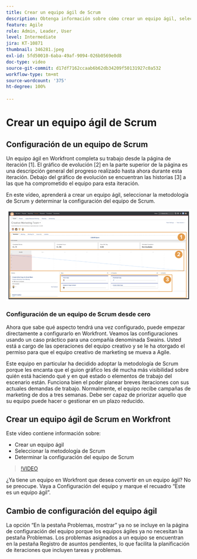 ```yaml
---
title: Crear un equipo ágil de Scrum
description: Obtenga información sobre cómo crear un equipo ágil, seleccionar la metodología y determinar la configuración del equipo de Scrum.
feature: Agile
role: Admin, Leader, User
level: Intermediate
jira: KT-10871
thumbnail: 346281.jpeg
exl-id: 5fd50010-6aba-49af-9094-026b0569e0d8
doc-type: video
source-git-commit: d17df7162ccaab6b62db34209f50131927c0a532
workflow-type: tm+mt
source-wordcount: '375'
ht-degree: 100%

---
```


# Crear un equipo ágil de Scrum

## Configuración de un equipo de Scrum

Un equipo ágil en Workfront completa su trabajo desde la página de iteración [1]. El gráfico de evolución [2] en la parte superior de la página es una descripción general del progreso realizado hasta ahora durante esta iteración. Debajo del gráfico de evolución se encuentran las historias [3] a las que ha comprometido el equipo para esta iteración.

En este vídeo, aprenderá a crear un equipo ágil, seleccionar la metodología de Scrum y determinar la configuración del equipo de Scrum.

![Página Equipos](assets/scrum-agile-team-page.png)

### Configuración de un equipo de Scrum desde cero

Ahora que sabe qué aspecto tendrá una vez configurado, puede empezar directamente a configurarlo en Workfront. Veamos las configuraciones usando un caso práctico para una compañía denominada Swains. Usted está a cargo de las operaciones del equipo creativo y se le ha otorgado el permiso para que el equipo creativo de marketing se mueva a Agile.


Este equipo en particular ha decidido adoptar la metodología de Scrum porque les encanta que el guion gráfico les dé mucha más visibilidad sobre quién está haciendo qué y en qué estado o elementos de trabajo del escenario están. Funciona bien el poder planear breves iteraciones con sus actuales demandas de trabajo. Normalmente, el equipo recibe campañas de marketing de dos a tres semanas. Debe ser capaz de priorizar aquello que su equipo puede hacer o gestionar en un plazo reducido.

## Crear un equipo ágil de Scrum en Workfront

Este vídeo contiene información sobre:

- Crear un equipo ágil
- Seleccionar la metodología de Scrum
- Determinar la configuración del equipo de Scrum

>[!VIDEO](https://video.tv.adobe.com/v/346281/?quality=12&learn=on&enablevpops)

¿Ya tiene un equipo en Workfront que desea convertir en un equipo ágil? No se preocupe. Vaya a Configuración del equipo y marque el recuadro “Este es un equipo ágil”.



## Cambio de configuración del equipo ágil

La opción “En la pestaña Problemas, mostrar” ya no se incluye en la página de configuración del equipo porque los equipos ágiles ya no necesitan la pestaña Problemas. Los problemas asignados a un equipo se encuentran en la pestaña Registro de asuntos pendientes, lo que facilita la planificación de iteraciones que incluyen tareas y problemas.
